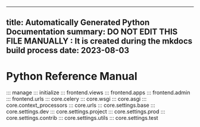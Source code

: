 
---
title: Automatically Generated Python Documentation
summary: DO NOT EDIT THIS FILE MANUALLY : It is created during the mkdocs build process
date: 2023-08-03
---

# Python Reference Manual
::: manage
::: initialize
::: frontend.views
::: frontend.apps
::: frontend.admin
::: frontend.urls
::: core.celery
::: core.wsgi
::: core.asgi
::: core.context_processors
::: core.urls
::: core.settings.base
::: core.settings.dev
::: core.settings.project
::: core.settings.prod
::: core.settings.contrib
::: core.settings.utils
::: core.settings.test
